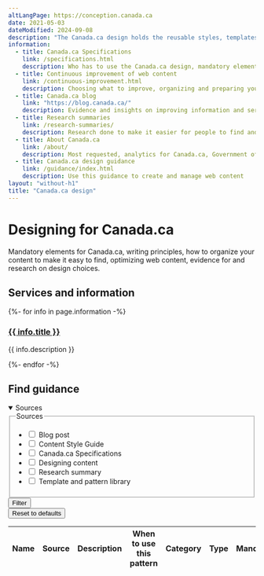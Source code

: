 ```yaml
---
altLangPage: https://conception.canada.ca
date: 2021-05-03
dateModified: 2024-09-08
description: "The Canada.ca design holds the reusable styles, templates and patterns that make Government of Canada digital services more usable, consistent and trustworthy."
information:
  - title: Canada.ca Specifications
    link: /specifications.html
    description: Who has to use the Canada.ca design, mandatory elements, design principles, information architecture and findability, templates and patterns
  - title: Continuous improvement of web content
    link: /continuous-improvement.html
    description: Choosing what to improve, organizing and preparing your team, research and prototyping, designing content, monitoring and measuring success
  - title: Canada.ca blog
    link: "https://blog.canada.ca/"
    description: Evidence and insights on improving information and services on Canada.ca
  - title: Research summaries
    link: /research-summaries/
    description: Research done to make it easier for people to find and understand Government of Canada information and services
  - title: About Canada.ca
    link: /about/
    description: Most requested, analytics for Canada.ca, Government of Canada contacts
  - title: Canada.ca design guidance
    link: /guidance/index.html
    description: Use this guidance to create and manage web content
layout: "without-h1"
title: "Canada.ca design"
---
```

<h1 property="name" id="wb-cont" property="name headline" dir="ltr">Designing for Canada.ca </h1>
<p>Mandatory elements for Canada.ca, writing principles, how to organize your content to make it easy to find, optimizing web content, evidence for and research on design choices.</p>

<section class="gc-srvinfo">
  <h2 class="wb-inv">Services and information</h2>
  <div class="row wb-eqht-grd">
    {%- for info in page.information -%}
    <div class="col-lg-4 col-md-6">
      <h3><a href="{{ site.url }}{{ info.link }}">{{ info.title }}</a></h3>
      <p>{{ info.description }}</p>
    </div>
    {%- endfor -%}
  </div>
</section>
<section>
  <h2>Find guidance</h2>
  <div class="row mrgn-tp-md">
    <div class="col-md-3 small">
      <details open>
        <summary class="bg-primary text-center">Sources</summary>
        <form class="wb-tables-filter mrgn-lft-md mrgn-rght-md" data-bind-to="design" data-gc-analytics-formname="ESDC|EDSC:Find guidance filter" data-gc-analytics-collect='[{"value":"input[type=checkbox]","emptyField": "n/a"}]'>
          <div class="row">
            <div class="form-group">
              <fieldset>
                <legend class="wb-inv"><span class="field-name">Sources</span></legend>
                <ul class="list-unstyled">
                  <li class="checkbox">
                    <label for="dt_source1">
                      <input type="checkbox" id="dt_source1" name="dt_source" data-column="1" value="Blog post">
                      Blog post</label>
                  </li>
                  <li class="checkbox">
                    <label for="dt_source2">
                      <input type="checkbox" id="dt_source2" name="dt_source" data-column="1" value="Content Style Guide">
                      Content Style Guide</label>
                  </li>
                  <li class="checkbox">
                    <label for="dt_source3">
                      <input type="checkbox" id="dt_source3" name="dt_source" data-column="1" value="Canada.ca Specifications">
                      Canada.ca Specifications</label>
                  </li>
                  <li class="checkbox">
                    <label for="dt_source4">
                      <input type="checkbox" id="dt_source4" name="dt_source" data-column="1" value="Designing content">
                      Designing content</label>
                  </li>
                  <li class="checkbox">
                    <label for="dt_source5">
                      <input type="checkbox" id="dt_source5" name="dt_source" data-column="1" value="Research summary">
                      Research summary</label>
                  </li>
                  <li class="checkbox">
                    <label for="dt_source6">
                      <input type="checkbox" id="dt_source6" name="dt_source" data-column="1" value="Template and pattern library">
                      Template and pattern library</label>
                  </li>
                </ul>
              </fieldset>
            </div>
            <div class="col-md-12">
              <button type="submit" class="btn btn-primary full-width" aria-controls="dataset-filter"><span class="fas fa-filter mrgn-rght-sm"></span> Filter</button>
            </div>
            <div class="col-md-12 mrgn-tp-md">
              <button type="reset" class="btn btn-default full-width">Reset to defaults</button>
            </div>
          </div>
        </form>
      </details>
    </div>
    <div class="col-md-9">
      <div class="panel panel-default">
        <div class="mrgn-tp-md mrgn-bttm-md">
          <table class="wb-tables table table-striped small mrgn-tp-lg brdr-tp" aria-live="polite" id="design" data-page-length="25" data-wb-tables="{
            &quot;bDeferRender&quot;: true,
            &quot;ajaxSource&quot;: &quot;./ajax/patterns-01-en.json&quot;,
            &quot;order&quot;: [0, &quot;asc&quot;],
            &quot;paging&quot;: true,
            &quot;info&quot;: true,
            &quot;columns&quot;: [
            { &quot;data&quot;: &quot;NAME&quot;, &quot;className&quot;: &quot;&quot; },
            { &quot;data&quot;: &quot;SOURCE&quot;, &quot;className&quot;: &quot;&quot; },
            { &quot;data&quot;: &quot;DESCRIPTION&quot;, &quot;className&quot;: &quot;&quot;, &quot;orderable&quot;: false },
            { &quot;data&quot;: &quot;WHENTOUSE&quot;,  &quot;visible&quot;: false },
            { &quot;data&quot;: &quot;CATEGORY&quot;,  &quot;visible&quot;: false },
            { &quot;data&quot;: &quot;TYPE&quot;,  &quot;visible&quot;: false },
            { &quot;data&quot;: &quot;MANDATORY&quot;,  &quot;visible&quot;: false },
            { &quot;data&quot;: &quot;TANDP&quot;,  &quot;visible&quot;: false }
            ]
            }">
            <thead>
              <tr>
                <th class="col-md-05">Name</th>
                <th class="col-md-02">Source</th>
                <th class="col-md-05">Description</th>
                <th>When to use this pattern</th>
                <th>Category</th>
                <th>Type</th>
                <th>Mandatory</th>
                <th>Tempalates and patterns</th>
              </tr>
            </thead>
          </table>
        </div>
      </div>
    </div>
  </div>
</section>
